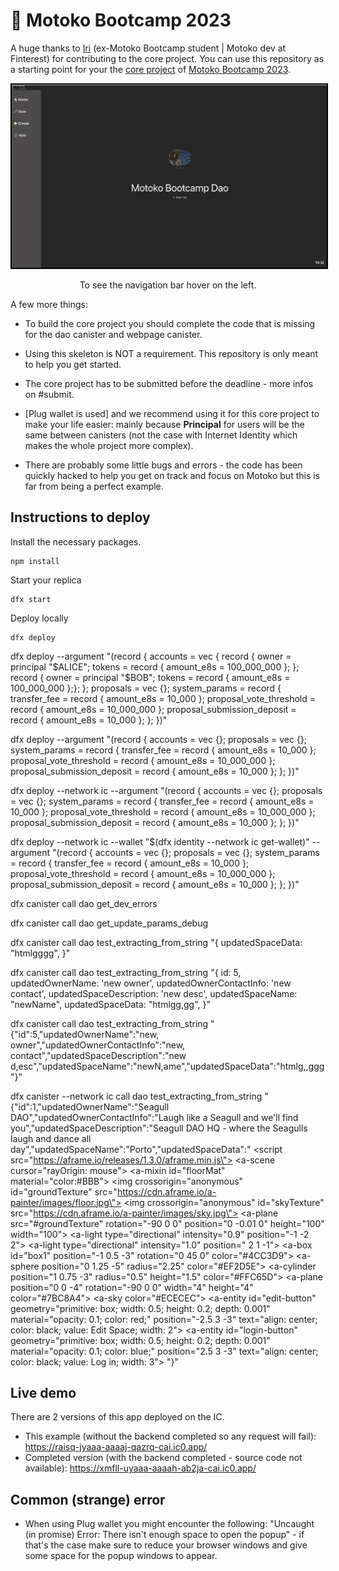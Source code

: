 # 👻 Motoko Bootcamp 2023 

A huge thanks to [Iri](https://twitter.com/iriasviel) (ex-Motoko Bootcamp student | Motoko dev at Finterest) for contributing to the core project. 
You can use this repository as a starting point for your the [core project](https://github.com/motoko-bootcamp/motokobootcamp-2023) of [Motoko Bootcamp 2023](https://github.com/motoko-bootcamp/motokobootcamp-2023).

<p align="center"> <img src="./home.png" width="600px" style="border: 2px solid black;"> </p>
<p align="center">To see the navigation bar hover on the left.</p>

A few more things:
- To build the core project you should complete the code that is missing for the dao canister and webpage canister.
- Using this skeleton is NOT a requirement. This repository is only meant to help you get started. 
- The core project has to be submitted before the deadline - more infos on #submit.
- [Plug wallet is used] and we recommend using it for this core project to make your life easier: mainly because **Principal** for users will be the same between canisters (not the case with Internet Identity which makes the whole project more complex).

- There are probably some little bugs and errors - the code has been quickly hacked to help you get on track and focus on Motoko but this is far from being a perfect example.

## Instructions to deploy 
Install the necessary packages.
```
npm install
```
Start your replica
```
dfx start
```
Deploy locally 
```
dfx deploy
```

dfx deploy --argument "(record {
 accounts = vec { record { owner = principal \"$ALICE\"; tokens = record { amount_e8s = 100_000_000 }; };
                  record { owner = principal \"$BOB\"; tokens = record { amount_e8s = 100_000_000 };}; };
 proposals = vec {};
 system_params = record {
     transfer_fee = record { amount_e8s = 10_000 };
     proposal_vote_threshold = record { amount_e8s = 10_000_000 };
     proposal_submission_deposit = record { amount_e8s = 10_000 };
 };
})"

dfx deploy --argument "(record {
 accounts = vec {};
 proposals = vec {};
 system_params = record {
     transfer_fee = record { amount_e8s = 10_000 };
     proposal_vote_threshold = record { amount_e8s = 10_000_000 };
     proposal_submission_deposit = record { amount_e8s = 10_000 };
 };
})"

dfx deploy --network ic --argument "(record {
 accounts = vec {};
 proposals = vec {};
 system_params = record {
     transfer_fee = record { amount_e8s = 10_000 };
     proposal_vote_threshold = record { amount_e8s = 10_000_000 };
     proposal_submission_deposit = record { amount_e8s = 10_000 };
 };
})"

dfx deploy --network ic --wallet "$(dfx identity --network ic get-wallet)" --argument "(record {
 accounts = vec {};
 proposals = vec {};
 system_params = record {
     transfer_fee = record { amount_e8s = 10_000 };
     proposal_vote_threshold = record { amount_e8s = 10_000_000 };
     proposal_submission_deposit = record { amount_e8s = 10_000 };
 };
})"

dfx canister call dao get_dev_errors

dfx canister call dao get_update_params_debug

dfx canister call dao test_extracting_from_string "{ updatedSpaceData: \"htmlgggg\", }"

dfx canister call dao test_extracting_from_string "{ id: 5, updatedOwnerName: 'new owner', updatedOwnerContactInfo: 'new contact', updatedSpaceDescription: 'new desc', updatedSpaceName: \"newName\", updatedSpaceData: \"htmlgg,gg\", }"

dfx canister call dao test_extracting_from_string "{\"id\":5,\"updatedOwnerName\":\"new, owner\",\"updatedOwnerContactInfo\":\"new, contact\",\"updatedSpaceDescription\":\"new d,esc\",\"updatedSpaceName\":\"newN,ame\",\"updatedSpaceData\":\"htmlg,,ggg\"}"

dfx canister --network ic call dao test_extracting_from_string "{\"id\":1,\"updatedOwnerName\":\"Seagull DAO\",\"updatedOwnerContactInfo\":\"Laugh like a Seagull and we'll find you\",\"updatedSpaceDescription\":\"Seagull DAO HQ - where the Seagulls laugh and dance all day\",\"updatedSpaceName\":\"Porto\",\"updatedSpaceData\":\"<html>   <head>     <script src=\"https://aframe.io/releases/1.3.0/aframe.min.js\"></script>   </head>   <body>     <a-scene cursor=\"rayOrigin: mouse\">       <a-assets>                <a-mixin id=\"floorMat\" material=\"color:#BBB\"></a-mixin>                <img crossorigin=\"anonymous\" id=\"groundTexture\" src=\"https://cdn.aframe.io/a-painter/images/floor.jpg\">         <img crossorigin=\"anonymous\" id=\"skyTexture\" src=\"https://cdn.aframe.io/a-painter/images/sky.jpg\">              </a-assets>            <a-plane src=\"#groundTexture\" rotation=\"-90 0 0\" position=\"0 -0.01 0\" height=\"100\" width=\"100\"></a-plane>            <a-light type=\"directional\" intensity=\"0.9\" position=\"-1 -2  2\"></a-light>       <a-light type=\"directional\" intensity=\"1.0\" position=\" 2  1 -1\"></a-light>        <a-box id=\"box1\" position=\"-1 0.5 -3\" rotation=\"0 45 0\" color=\"#4CC3D9\"></a-box>       <a-sphere position=\"0 1.25 -5\" radius=\"2.25\" color=\"#EF2D5E\"></a-sphere>       <a-cylinder position=\"1 0.75 -3\" radius=\"0.5\" height=\"1.5\" color=\"#FFC65D\"></a-cylinder>       <a-plane position=\"0 0 -4\" rotation=\"-90 0 0\" width=\"4\" height=\"4\" color=\"#7BC8A4\"></a-plane>       <a-sky color=\"#ECECEC\"></a-sky>        <a-entity id=\"edit-button\" geometry=\"primitive: box; width: 0.5; height: 0.2; depth: 0.001\" material=\"opacity: 0.1; color: red;\" position=\"-2.5 3 -3\" text=\"align: center; color: black; value: Edit Space; width: 2\"></a-entity>       <a-entity id=\"login-button\" geometry=\"primitive: box; width: 0.5; height: 0.2; depth: 0.001\" material=\"opacity: 0.1; color: blue;\" position=\"2.5 3 -3\" text=\"align: center; color: black; value: Log in; width: 3\"></a-entity>     </a-scene>   </body> </html>\"}"

## Live demo

There are 2 versions of this app deployed on the IC. 

- This example (without the backend completed so any request will fail): https://raisq-jyaaa-aaaaj-qazrq-cai.ic0.app/
- Completed version (with the backend completed - source code not available): https://xmfll-uyaaa-aaaah-ab2ja-cai.ic0.app/ 

## Common (strange) error
- When using Plug wallet you might encounter the following: "Uncaught (in promise) Error: There isn't enough space to open the popup" - if that's the case make sure to reduce your browser windows and give some space for the popup windows to appear.
